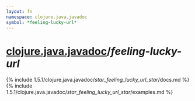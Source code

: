 ```yaml
---
layout: fn
namespace: clojure.java.javadoc
symbol: *feeling-lucky-url*
---
```


# [clojure.java.javadoc](../)/*feeling-lucky-url*

{% include 1.5.1/clojure.java.javadoc/_star_feeling_lucky_url_star_/docs.md %}
{% include 1.5.1/clojure.java.javadoc/_star_feeling_lucky_url_star_/examples.md %}

